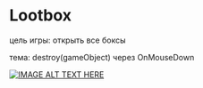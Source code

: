 # Lootbox
цель игры: открыть все боксы

тема: destroy(gameObject) через OnMouseDown

[![IMAGE ALT TEXT HERE](https://img.youtube.com/vi/8hyG-F6Ces0/0.jpg)](https://youtu.be/8hyG-F6Ces0)
